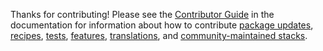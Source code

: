 Thanks for contributing! Please see the
[Contributor Guide](https://jupyter-docker-stacks.readthedocs.io) in the documentation for
information about how to contribute
[package updates](http://jupyter-docker-stacks.readthedocs.io/en/latest/contributing/packages.html),
[recipes](http://jupyter-docker-stacks.readthedocs.io/en/latest/contributing/recipes.html),
[tests](http://jupyter-docker-stacks.readthedocs.io/en/latest/contributing/tests.html),
[features](http://jupyter-docker-stacks.readthedocs.io/en/latest/contributing/features.html),
[translations](https://jupyter-docker-stacks.readthedocs.io/en/latest/contributing/translations.html),
and
[community-maintained stacks](http://jupyter-docker-stacks.readthedocs.io/en/latest/contributing/stacks.html).
